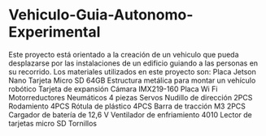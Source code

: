 # Vehiculo-Guia-Autonomo-Experimental
Este proyecto está orientado a la creación de un vehiculo que pueda desplazarse por las instalaciones de un edificio guiando a las personas en su recorrido.
Los materiales utilizados en este proyecto son:
Placa Jetson Nano
Tarjeta Micro SD 64GB
Estructura metálica para montar un vehículo robótico
Tarjeta de expansión 
Cámara IMX219-160
Placa Wi Fi
Motorreductores
Neumáticos 4 piezas
Servos
Nudillo de dirección 2PCS
Rodamiento 4PCS
Rótula de plástico 4PCS
Barra de tracción M3 2PCS
Cargador de batería de 12,6 V 
Ventilador de enfriamiento 4010
Lector de tarjetas micro SD
Tornillos
